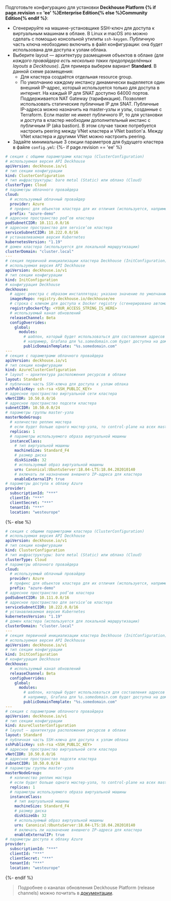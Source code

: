 Подготовьте конфигурацию для установки **Deckhouse Platform {% if page.revision == 'ee' %}Enterprise Edition{% else %}Community Edition{% endif %}**:
- Сгенерируйте на машине-установщике SSH-ключ для доступа к виртуальным машинам в облаке. В Linux и macOS это можно сделать с помощью консольной утилиты `ssh-keygen`. Публичную часть ключа необходимо включить в файл конфигурации: она будет использована для доступа к узлам облака.
- Выберите layout — архитектуру размещения объектов в облаке *(для каждого провайдера есть несколько таких предопределённых layouts в Deckhouse)*. Для примера выберем вариант **Standard**. В данной схеме размещения:
    - Для кластера создаётся отдельная resource group.
    - По умолчанию каждому инстансу динамически выделяется один внешний IP-адрес, который используется только для доступа в интернет. На каждый IP для SNAT доступно 64000 портов. Поддерживается NAT Gateway (тарификация). Позволяет использовать статические публичные IP для SNAT. Публичные IP-адреса можно назначить на master-узлы и узлы, созданные с Terraform. Если master не имеет публичного IP, то для установки и доступа в кластер необходим дополнительный инстанс с публичным IP (aka bastion). В этом случае также потребуется настроить peering между VNet кластера и VNet bastion'а. Между VNet кластера и другими VNet можно настроить peering.
- Задайте минимальные 3 секции параметров для будущего кластера в файле `config.yml`:
{%- if page.revision == 'ee' %}
```yaml
# секция с общими параметрами кластера (ClusterConfiguration)
# используемая версия API Deckhouse
apiVersion: deckhouse.io/v1
# тип секции конфигурации
kind: ClusterConfiguration
# тип инфраструктуры: bare metal (Static) или облако (Cloud)
clusterType: Cloud
# параметры облачного провайдера
cloud:
  # используемый облачный провайдер
  provider: Azure
  # префикс для объектов кластера для их отличия (используется, например, при маршрутизации)
  prefix: "azure-demo"
# адресное пространство pod’ов кластера
podSubnetCIDR: 10.111.0.0/16
# адресное пространство для service’ов кластера
serviceSubnetCIDR: 10.222.0.0/16
# устанавливаемая версия Kubernetes
kubernetesVersion: "1.19"
# домен кластера (используется для локальной маршрутизации)
clusterDomain: "cluster.local"
---
# секция первичной инициализации кластера Deckhouse (InitConfiguration)
# используемая версия API Deckhouse
apiVersion: deckhouse.io/v1
# тип секции конфигурации
kind: InitConfiguration
# конфигурация Deckhouse
deckhouse:
  # адрес реестра с образом инсталлятора; указано значение по умолчанию для EE-сборки Deckhouse
  imagesRepo: registry.deckhouse.io/deckhouse/ee
  # строка с ключом для доступа к Docker registry (сгенерировано автоматически для вашего демонстрационного токена)
  registryDockerCfg: <YOUR_ACCESS_STRING_IS_HERE>
  # используемый канал обновлений
  releaseChannel: Beta
  configOverrides:
    global:
      modules:
        # шаблон, который будет использоваться для составления адресов системных приложений в кластере
        # например, Grafana для %s.somedomain.com будет доступна на домене grafana.somedomain.com
        publicDomainTemplate: "%s.somedomain.com"
---
# секция с параметрами облачного провайдера
apiVersion: deckhouse.io/v1
# тип секции конфигурации
kind: AzureClusterConfiguration
# layout — архитектура расположения ресурсов в облаке
layout: Standard
# публичная часть SSH-ключа для доступа к узлам облака
sshPublicKey: ssh-rsa <SSH_PUBLIC_KEY>
# адресное пространство виртуальной сети кластера
vNetCIDR: 10.50.0.0/16
# адресное пространство подсети кластера
subnetCIDR: 10.50.0.0/24
# параметры группы master-узла
masterNodeGroup:
  # количество реплик мастера
  # если будет больше одного мастер-узла, то control-plane на всех master-узлах будет развернут автоматическии
  replicas: 1
  # параметры используемого образа виртуальной машины
  instanceClass:
    # тип виртуальной машины
    machineSize: Standard_F4
    # размер диска
    diskSizeGb: 32
    # используемый образ виртуальной машины
    urn: Canonical:UbuntuServer:18.04-LTS:18.04.202010140
    # включать ли назначение внешнего IP-адреса для кластера
    enableExternalIP: true
# параметры доступа к облаку Azure
provider:
  subscriptionId: "***"
  clientId: "***"
  clientSecret: "***"
  tenantId: "***"
  location: "westeurope"
```
{%- else %}
```yaml
# секция с общими параметрами кластера (ClusterConfiguration)
# используемая версия API Deckhouse
apiVersion: deckhouse.io/v1
# тип секции конфигурации
kind: ClusterConfiguration
# тип инфраструктуры: bare metal (Static) или облако (Cloud)
clusterType: Cloud
# параметры облачного провайдера
cloud:
  # используемый облачный провайдер
  provider: Azure
  # префикс для объектов кластера для их отличия (используется, например, при маршрутизации)
  prefix: "azure-demo"
# адресное пространство pod’ов кластера
podSubnetCIDR: 10.111.0.0/16
# адресное пространство для service’ов кластера
serviceSubnetCIDR: 10.222.0.0/16
# устанавливаемая версия Kubernetes
kubernetesVersion: "1.19"
# домен кластера (используется для локальной маршрутизации)
clusterDomain: "cluster.local"
---
# секция первичной инициализации кластера Deckhouse (InitConfiguration)
# используемая версия API Deckhouse
apiVersion: deckhouse.io/v1
# тип секции конфигурации
kind: InitConfiguration
# конфигурация Deckhouse
deckhouse:
  # используемый канал обновлений
  releaseChannel: Beta
  configOverrides:
    global:
      modules:
        # шаблон, который будет использоваться для составления адресов системных приложений в кластере
        # например, Grafana для %s.somedomain.com будет доступна на домене grafana.somedomain.com
        publicDomainTemplate: "%s.somedomain.com"
---
# секция с параметрами облачного провайдера
apiVersion: deckhouse.io/v1
# тип секции конфигурации
kind: AzureClusterConfiguration
# layout — архитектура расположения ресурсов в облаке
layout: Standard
# публичная часть SSH-ключа для доступа к узлам облака
sshPublicKey: ssh-rsa <SSH_PUBLIC_KEY>
# адресное пространство виртуальной сети кластера
vNetCIDR: 10.50.0.0/16
# адресное пространство подсети кластера
subnetCIDR: 10.50.0.0/24
# параметры группы master-узла
masterNodeGroup:
  # количество реплик мастера
  # если будет больше одного мастер-узла, то control-plane на всех master-узлах будет развернут автоматическии
  replicas: 1
  # параметры используемого образа виртуальной машины
  instanceClass:
    # тип виртуальной машины
    machineSize: Standard_F4
    # размер диска
    diskSizeGb: 32
    # используемый образ виртуальной машины
    urn: Canonical:UbuntuServer:18.04-LTS:18.04.202010140
    # включать ли назначение внешнего IP-адреса для кластера
    enableExternalIP: true
# параметры доступа к облаку Azure
provider:
  subscriptionId: "***"
  clientId: "***"
  clientSecret: "***"
  tenantId: "***"
  location: "westeurope"
```
{%- endif %}

> Подробнее о каналах обновления Deckhouse Platform (release channels) можно почитать в [документации](/ru/documentation/v1/deckhouse-release-channels.html).
